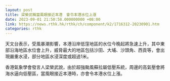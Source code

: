 ```yaml
---
layout: post
title: 梁榮武稱當風眼接近本港　會令本港水位上漲
date: 2023-09-01 21:50:58.000000000 +08:00
link: https://news.rthk.hk/rthk/ch/component/k2/1716312-20230901.htm
categories: rthk
---
```


天文台表示，受風暴潮影響，本港沿岸低窪地區的水位今晚起將急速上升，其中東部沿海地區水位會上升，威脅最大的地區包括沙田、大埔、沙頭角、西貢等，會出現嚴重水浸，部分地區水浸深度或超過1米。

香港氣象學會發言人梁榮武說，由於超強颱風蘇拉屬低壓系統，周邊的高氣壓會將海水逼向低壓區，當風眼接近本港時，亦會令本港水位上漲。

